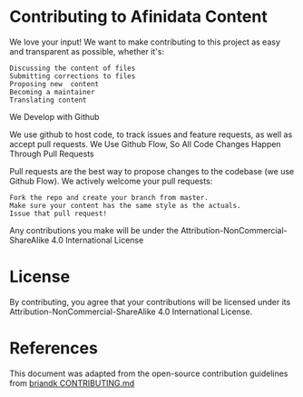 # Contributing to Afinidata Content

We love your input! We want to make contributing to this project as easy and transparent as possible, whether it's:

    Discussing the content of files
    Submitting corrections to files
    Proposing new  content
    Becoming a maintainer
    Translating content

We Develop with Github

We use github to host code, to track issues and feature requests, as well as accept pull requests.
We Use Github Flow, So All Code Changes Happen Through Pull Requests

Pull requests are the best way to propose changes to the codebase (we use Github Flow). We actively welcome your pull requests:

    Fork the repo and create your branch from master.
    Make sure your content has the same style as the actuals.
    Issue that pull request!
    

Any contributions you make will be under the  Attribution-NonCommercial-ShareAlike 4.0 International License


# License

By contributing, you agree that your contributions will be licensed under its Attribution-NonCommercial-ShareAlike 4.0 International License.

# References

This document was adapted from the open-source contribution guidelines from [briandk CONTRIBUTING.md](https://gist.github.com/briandk/3d2e8b3ec8daf5a27a62)
